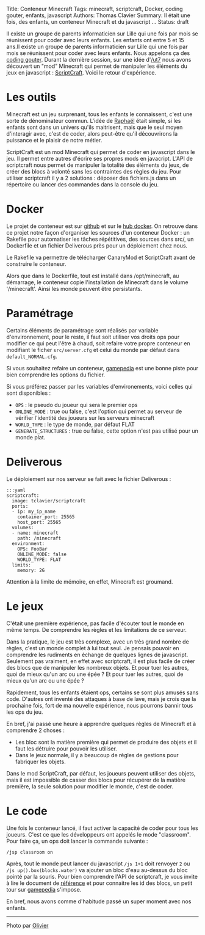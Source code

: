 Title: Conteneur Minecraft
Tags: minecraft, scriptcraft, Docker, coding gouter, enfants, javascript
Authors: Thomas Clavier
Summary: Il était une fois, des enfants, un conteneur Minecraft et du javascript ...
Status: draft

Il existe un groupe de parents informaticien sur Lille qui une fois par mois se réunissent pour coder avec leurs enfants. Les enfants ont entre 5 et 15 ans.Il existe un groupe de parents informaticien sur Lille qui une fois par mois se réunissent pour coder avec leurs enfants. Nous appelons ça des [coding gouter](http://codinggouter.org/). Durant la dernière session, sur une idée d'[/ut7](http://gnanclub.ut7.fr/) nous avons découvert un "mod" Minecraft qui permet de manipuler les éléments du jeux en javascript : [ScriptCraft](http://scriptcraftjs.org/). Voici le retour d'expérience.

# Les outils

Minecraft est un jeu surprenant, tous les enfants le connaissent, c'est une sorte de dénominateur commun. L'idée de [Raphaël](http://ut7.fr/equipe.html) était simple, si les enfants sont dans un univers qu'ils maitrisent, mais que le seul moyen d'interagir avec, c'est de coder, alors peut-être qu'il découvrirons la puissance et le plaisir de notre métier.

ScriptCraft est un mod Minecraft qui permet de coder en javascript dans le jeu. Il permet entre autres d'écrire ses propres mods en javacript. L'API de scriptcraft nous permet de manipuler la totalité des éléments du jeux, de créer des blocs à volonté sans les contraintes des règles du jeu.
Pour utiliser scriptcraft il y a 2 solutions : déposer des fichiers.js dans un répertoire ou lancer des commandes dans la console du jeu.

# Docker

Le projet de conteneur est sur [github](https://github.com/tclavier/docker-scriptcraft) et sur le [hub docker](https://registry.hub.docker.com/u/tclavier/scriptcraft/). On retrouve dans ce projet notre façon d'organiser les sources d'un conteneur Docker : un Rakefile pour automatiser les tâches répétitives, des sources dans src/, un Dockerfile et un fichier Deliverous près pour un déploiement chez nous.

Le Rakefile va permettre de télécharger CanaryMod et ScriptCraft avant de construire le conteneur.

Alors que dans le Dockerfile, tout est installé dans /opt/minecraft, au démarrage, le conteneur copie l'installation de Minecraft dans le volume '/minecraft'. Ainsi les monde peuvent être persistants.

# Paramétrage

Certains éléments de paramétrage sont réalisés par variable d'environnement, pour le reste, il faut soit utiliser vos droits ops pour modifier ce qui peut l'être à chaud, soit refaire votre propre conteneur en modifiant le ficher `src/server.cfg` et celui du monde par défaut dans `default_NORMAL.cfg`.

Si vous souhaitez refaire un conteneur, [gamepedia](http://minecraft-fr.gamepedia.com/Server.properties) est une bonne piste pour bien comprendre les options du fichier.

Si vous préférez passer par les variables d'environements, voici celles qui sont disponibles :

* `OPS` : le pseudo du joueur qui sera le premier ops
* `ONLINE_MODE` : true ou false, c'est l'option qui permet au serveur de vérifier l'identité des joueurs sur les serveurs minecraft
* `WORLD_TYPE` : le type de monde, par défaut FLAT
* `GENERATE_STRUCTURES` : true ou false, cette option n'est pas utilisé pour un monde plat.

# Deliverous

Le déploiement sur nos serveur se fait avec le fichier Deliverous : 

    :::yaml
    scriptcraft:
      image: tclavier/scriptcraft
      ports:
      - ip: my_ip_name
        container_port: 25565
        host_port: 25565
      volumes:
      - name: minecraft
        path: /minecraft
      environment:
        OPS: FooBar
        ONLINE_MODE: false
        WORLD_TYPE: FLAT
      limits:
        memory: 2G

Attention à la limite de mémoire, en effet, Minecraft est groumand.

# Le jeux

C'était une première expérience, pas facile d'écouter tout le monde en même temps. De comprendre les règles et les limitations de ce serveur.

Dans la pratique, le jeu est très complexe, avec un très grand nombre de règles, c'est un monde complet à lui tout seul. Je pensais pouvoir en comprendre les rudiments en échange de quelques lignes de javascript. Seulement pas vraiment, en effet avec scriptcraft, il est plus facile de créer des blocs que de manipuler les nombreux objets. Et pour tuer les autres, quoi de mieux qu'un arc ou une épée ? Et pour tuer les autres, quoi de mieux qu'un arc ou une épée ?

Rapidement, tous les enfants étaient ops, certains se sont plus amusés sans code. D'autres ont inventé des attaques à base de lave, mais je crois que la prochaine fois, fort de ma nouvelle expérience, nous pourrons bannir tous les ops du jeu.

En bref, j'ai passé une heure à apprendre quelques règles de Minecraft et à comprendre 2 choses :

* Les bloc sont la matière première qui permet de produire des objets et il faut les détruire pour pouvoir les utiliser.
* Dans le jeux normale, il y a beaucoup de règles de gestions pour fabriquer les objets.

Dans le mod ScriptCraft, par défaut, les joueurs peuvent utiliser des objets, mais il est impossible de casser des blocs pour récupérer de la matière première, la seule solution pour modifier le monde, c'est de coder.

# Le code

Une fois le conteneur lancé, il faut activer la capacité de coder pour tous les joueurs. C'est ce que les développeurs ont appelés le mode "classroom". Pour faire ça, un ops doit lancer la commande suivante :

    /jsp classroom on

Après, tout le monde peut lancer du javascript `/js 1+1` doit renvoyer `2` ou `/js up().box(blocks.water)` va ajouter un bloc d'eau au-dessus du bloc pointé par la souris. Pour bien comprendre l'API de scriptcraft, je vous invite à lire le document de [référence](https://github.com/walterhiggins/ScriptCraft/blob/master/docs/API-Reference.md) et pour connaitre les id des blocs, un petit tour sur [gamepedia](http://minecraft-fr.gamepedia.com/Valeurs) s'impose.

En bref, nous avons comme d'habitude passé un super moment avec nos enfants.

---
Photo par [Olivier](https://plus.google.com/+OlivierVEREMME)
